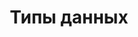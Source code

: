 ---
layout: services-list
title: Типы данных
longtitle: Восстановление различных типов данных 
typePost: recovery-data-types
typeSection: recovery
breadcrumbs:
  - name: Услуги
    url: /services/
  - name: Восстановление данных
    url: /services/recovery/
breadcrumbCurrent: true
banner: /assets/images/upload/sections/recovery_data-types.jpg
thumbnail: /assets/images/upload/sections/recovery_data-types-icon.jpg
---